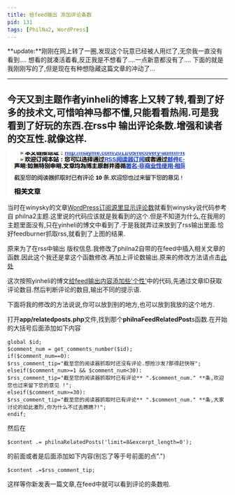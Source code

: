 ```yaml
---
title: 给feed输出 添加评论条数
pid: 131
tags: [PhilNa2, WordPress]
---
```

**update:**刚刚在网上转了一圈,发现这个玩意已经被人用烂了,无奈我一直没有看到....
想看的就凑活着看,反正我是不想看了....一点新意都没有了....
下面的就是我刚刚写的了,但是现在有种想隐藏这篇文章的冲动了...

****

今天又到主题作者yinheli的博客上又转了转,看到了好多的技术文,可惜咱神马都不懂,只能看看热闹.可是我看到了好玩的东西.在rss中 输出评论条数.增强和读者的交互性.就像这样.
---
![](/uploads/2011/05/20110513-131-01.png)

当时在winysky的文章[WordPress订阅源里显示评论数](http://winysky.com/show-feeds-in-wordpress-comments)就看到winysky说代码参考自 philna2主题.这里说的代码应该就是我看到的这个.但是不知道为什么,在我用的主题里面没有,只在yinheli的博文中看到了.于是我就弄过来放到了rss输出里面.恰好feedburner抓取rss,就看到了上图的结果.

原来为了在rss中输出 版权信息.我修改了philna2自带的在feed中插入相关文章的函数.因此这个我还是拿这个函数修改.再加上评论数输出.原来的修改方法请点击[此处](/2011/04/42-final-version-feed-output-copyright-information.html)

这次按照yinheli的博文[给feed输出内容添加些'个性'](http://philna.com/2009/02/get-feed-add-some-personality)中的代码,先通过文章ID获取评论数目.然后判断评论的数目,输出不同的提示语.

下面将我的修改的方法说说,你可以放到别的地方,也可以放到我放的这个地方.

打开**app/relatedposts.php**文件,找到那个**philnaFeedRelatedPost**s函数.在开始的大括号后面添加如下内容

    global $id;
    $comment_num = get_comments_number($id);
    if($comment_num==0):
    $rss_comment_tip="截至您的阅读器抓取时还没有评论.想抢沙发?那得赶快呀";
    elseif($comment_num>=1 && $comment_num<30):
    $rss_comment_tip="截至您的阅读器抓取时已有评论** ".$comment_num." **条,欢迎您也过来留下您的意见 !";
    elseif($comment_num>=30):
    $rss_comment_tip="截至您的阅读器抓取时已有评论** ".$comment_num." **条,大家讨论的如此激烈,你为什么不过去瞧瞧?!";
    endif;

然后在

    $content .= philnaRelatedPosts('limit=8&excerpt_length=0');

的前面或者是后面添加如下内容(别忘了等于号前面的点".")

    $content .=$rss_comment_tip;

这样等你新发表一篇文章,在feed中就可以看到评论的条数啦.
